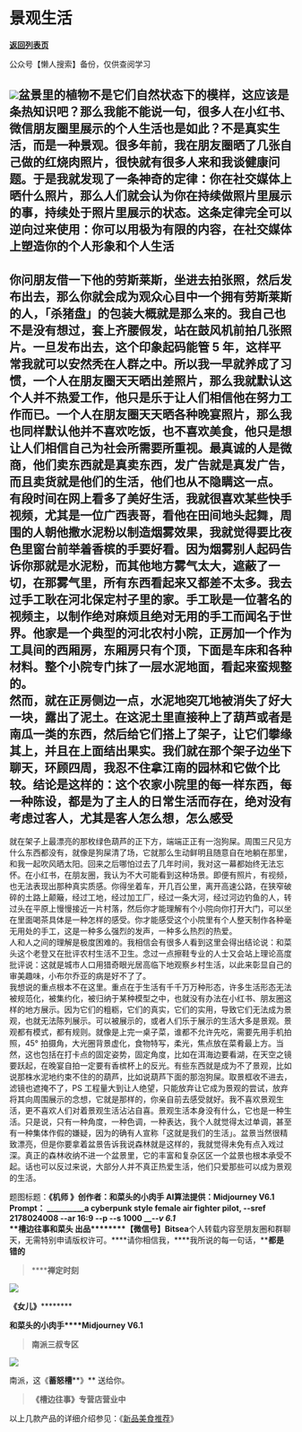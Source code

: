 # 景观生活

[**返回列表页**](/gzh/槽边往事)

公众号【懒人搜索】备份，仅供查阅学习

![](https://mmbiz.qpic.cn/mmbiz_jpg/Ia6gU9JNtkrQavvdxSkecd4zo9NE1viciacOzBDl3lwoxIFQvkdWiagrflH95IWibhRGOJhDiaKd6GEXTfoZT9QSUgw/640?wx_fmt=jpeg&from;=appmsg)盆景里的植物不是它们自然状态下的模样，这应该是条热知识吧？那么我能不能说一句，很多人在小红书、微信朋友圈里展示的个人生活也是如此？不是真实生活，而是一种景观。很多年前，我在朋友圈晒了几张自己做的红烧肉照片，很快就有很多人来和我谈健康问题。于是我就发现了一条神奇的定律：你在社交媒体上晒什么照片，那么人们就会认为你在持续做照片里展示的事，持续处于照片里展示的状态。这条定律完全可以逆向过来使用：你可以用极为有限的内容，在社交媒体上塑造你的个人形象和个人生活
---
你问朋友借一下他的劳斯莱斯，坐进去拍张照，然后发布出去，那么你就会成为观众心目中一个拥有劳斯莱斯的人，「杀猪盘」的包装大概就是那么来的。我自己也不是没有想过，套上齐腰假发，站在鼓风机前拍几张照片。一旦发布出去，这个印象起码能管
5
年，这样平常我就可以安然秃在人群之中。所以我一早就养成了习惯，一个人在朋友圈天天晒出差照片，那么我就默认这个人并不热爱工作，他只是乐于让人们相信他在努力工作而已。一个人在朋友圈天天晒各种晚宴照片，那么我也同样默认他并不喜欢吃饭，也不喜欢美食，他只是想让人们相信自己为社会所需要所重视。最真诚的人是微商，他们卖东西就是真卖东西，发广告就是真发广告，而且卖货就是他们的生活，他们也从不隐瞒这一点。  
有段时间在网上看多了美好生活，我就很喜欢某些快手视频，尤其是一位广西表哥，看他在田间地头起舞，周围的人朝他撒水泥粉以制造烟雾效果，我就觉得要比夜色里窗台前举着香槟的手要好看。因为烟雾别人起码告诉你那就是水泥粉，而其他地方雾气太大，遮蔽了一切，在那雾气里，所有东西看起来又都差不太多。我去过手工耿在河北保定村子里的家。手工耿是一位著名的视频主，以制作绝对麻烦且绝对无用的手工而闻名于世界。他家是一个典型的河北农村小院，正房加一个作为工具间的西厢房，东厢房只有个顶，下面是车床和各种材料。整个小院专门抹了一层水泥地面，看起来蛮规整的。  
然而，就在正房侧边一点，水泥地突兀地被消失了好大一块，露出了泥土。在这泥土里直接种上了葫芦或者是南瓜一类的东西，然后给它们搭上了架子，让它们攀缘其上，并且在上面结出果实。我们就在那个架子边坐下聊天，环顾四周，我忍不住拿江南的园林和它做个比较。结论是这样的：这个农家小院里的每一样东西，每一种陈设，都是为了主人的日常生活而存在，绝对没有考虑过客人，尤其是客人怎么想，怎么感受
---
就在架子上最漂亮的那枚绿色葫芦的正下方，端端正正有一泡狗屎。周围三尺见方什么东西都没有，就像是狗屎清了场，它就那么生动鲜明且随意自在地躺在那里，和我一起吹风晒太阳。回来之后哪怕过去了几年时间，我对这一幕都始终无法忘怀。在小红书，在朋友圈，我认为不大可能看到这种场景。即便有照片，有视频，也无法表现出那种真实质感。你得坐着车，开几百公里，离开高速公路，在狭窄破碎的土路上颠簸，经过工地，经过加工厂，经过一条大河，经过河边钓鱼的人，转过头在平原上慢慢接近一片村落，然后你才能理解有个小院向你打开大门，可以坐在里面喝茶具体是一种怎样的感受。你才能感受这个小院里有个人整天制作各种毫无用处的手工，这是一种多么强烈的发声，一种多么热烈的热爱。  
人和人之间的理解是极度困难的。我相信会有很多人看到这里会得出结论说：和菜头这个老登又在批评农村生活不卫生。念过一点擦鞋专业的人士又会站上理论高度批评说：这就是城市人口用猎奇眼光居高临下地观察乡村生活，以此来彰显自己的审美趣味，小布尔乔亚的病是好不了了。  
我想说的重点根本不在这里。重点在于生活有千千万万种形态，许多生活形态无法被规范化，被集约化，被归纳于某种模型之中，也就没有办法在小红书、朋友圈这样的地方展示。因为它们的粗粝，它们的真实，它们的实用，导致它们无法成为景观，也就无法陈列展示。可以被展示的，或者人们乐于展示的生活大多是景观。景观都有模式，都有规则。就像是上完一桌子菜，谁都不允许先吃，需要先用手机拍照，45°
拍摄角，大光圈背景虚化，食物特写，柔光，焦点放在菜肴最上方。当然，这也包括在打卡点的固定姿势，固定角度，比如在洱海边要看湖，在天空之镜要跃起，在晚宴自拍一定要有香槟杯上的反光。有些东西就是成为不了景观，比如说那株水泥地约束不住的的葫芦，比如说葫芦下面的那泡狗屎。取景框收不进去，滤镜也遮掩不了，PS
工程量大到让人绝望，只能放弃让它成为景观的尝试，放弃将其向周围展示的念想，它就是那样的，你亲自前去感受就好。我不喜欢景观生活，更不喜欢人们对着景观生活沾沾自喜。景观生活本身没有什么，它也是一种生活。只是说，只有一种角度，一种色调，一种表达，我个人就觉得太过单调，甚至有一种集体作假的嫌疑，因为的确有人宣称「这就是我们的生活」。盆景当然很精致漂亮，但是你要拿着盆景告诉我说森林就是这样的，我就觉得未免有点入戏过深。真正的森林收纳不进一个盆景里，它的丰富和复杂区区一个盆景也根本承受不起。话也可以反过来说，大部分人并不真正热爱生活，他们只爱那些可以成为景观的生活。  
  
题图标题：**《机师 》******创作者：**和菜头的小肉手** AI算法提供：**Midjourney V6.1** Prompt：
______________a cyberpunk style female air fighter pilot, --sref 2178024008
--ar 16:9 --p --s 1000____ ___\--v 6.1_  
**槽边往事****和菜头
出品**********【微信号】****Bitsea******个人转载内容至朋友圈和群聊天，无需特别申请版权许可。****请你相信我，****我所说的每一句话，****都是错的**

> ******禅定时刻**

![](https://mmbiz.qpic.cn/mmbiz_jpg/Ia6gU9JNtkrQavvdxSkecd4zo9NE1viciaJpeLicYb9gxQ7x0JoMvPyBZOjLPHABjFVPj0ciaKOjc8ibiafXZqNQw5Zw/640?wx_fmt=jpeg&from;=appmsg)

******《女儿**》************

**和菜头的小肉手****Midjourney V6.1**

> **南派三叔专区**

![](https://mmbiz.qpic.cn/mmbiz_jpg/Ia6gU9JNtkrQavvdxSkecd4zo9NE1vicia7icySGYriaqMibJJD0yCZSiaHkGGFlCDo8Ecd2VhfdSKOygXQdFywcwlBw/640?wx_fmt=jpeg&from;=appmsg)

南派，这《**蓄怒槽****》** 送给你。

> **《槽边往事》专营店营业中**

以上几款产品的详细介绍参见：《[新品美食推荐](https://mp.weixin.qq.com/s?__biz=MjM5MjAzODU2MA==&mid=2652801681&idx=1&sn=14620ec952928e23d02fc38dcf3acdeb&scene=21#wechat_redirect)》

  

